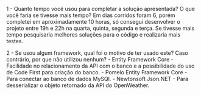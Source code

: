 1 - Quanto tempo você usou para completar a solução apresentada? O que você faria se tivesse mais tempo?
    Em dias corridos foram 6, porém completei em aproximadamente 10 horas, só consegui desenvolver o projeto entre 19h e 22h na quarta, quinta, segunda e terça.
    Se tivesse mais tempo pesquisaria melhores soluções para o código e realizaria mais testes.

2 - Se usou algum framework, qual foi o motivo de ter usado este? Caso contrário, por que não utilizou nenhum?
    - Entity Framework Core - Facilidade no relacionamento da API com o banco e a possibilidade do uso de Code First para criação do banco.
    - Pomelo Entity Framework Core - Para conectar ao banco de dados MySQl.
    - Newtonsoft Json.NET - Para desserializar o objeto retornado da API do OpenWeather.